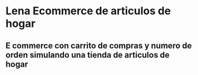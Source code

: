 # Lena Ecommerce de articulos de hogar

## E commerce con carrito de compras y numero de orden simulando una tienda de articulos de hogar

